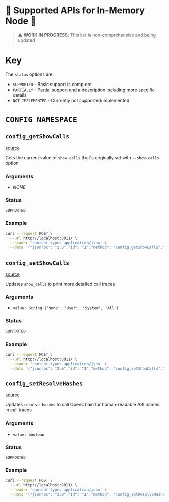 # 🔧 Supported APIs for In-Memory Node 🔧

> ⚠️ **WORK IN PROGRESS**: This list is non-comprehensive and being updated

# Key

The `status` options are:

+ `SUPPORTED` - Basic support is complete
+ `PARTIALLY` - Partial support and a description including more specific details
+ `NOT IMPLEMENTED` - Currently not supported/implemented

# `CONFIG NAMESPACE`

## `config_getShowCalls`

[source](src/configuration_api.rs)

Gets the current value of `show_calls` that's originally set with `--show-calls` option

### Arguments

+ _NONE_

### Status

`SUPPORTED`

### Example

```bash
curl --request POST \
  --url http://localhost:8011/ \
  --header 'content-type: application/json' \
  --data '{"jsonrpc": "2.0","id": "1","method": "config_getShowCalls","params": []}'
```

## `config_setShowCalls`

[source](src/configuration_api.rs)

Updates `show_calls` to print more detailed call traces

### Arguments

+ `value: String ('None', 'User', 'System', 'All')`

### Status

`SUPPORTED`

### Example

```bash
curl --request POST \
  --url http://localhost:8011/ \
  --header 'content-type: application/json' \
  --data '{"jsonrpc": "2.0","id": "1","method": "config_setShowCalls","params": ["all"]}'
```

## `config_setResolveHashes`

[source](src/configuration_api.rs)

Updates `resolve-hashes` to call OpenChain for human-readable ABI names in call traces

### Arguments

+ `value: boolean`

### Status

`SUPPORTED`

### Example

```bash
curl --request POST \
  --url http://localhost:8011/ \
  --header 'content-type: application/json' \
  --data '{"jsonrpc": "2.0","id": "1","method": "config_setResolveHashes","params": [true]}'
```
